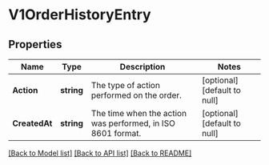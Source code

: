 # V1OrderHistoryEntry

## Properties
Name | Type | Description | Notes
------------ | ------------- | ------------- | -------------
**Action** | **string** | The type of action performed on the order. | [optional] [default to null]
**CreatedAt** | **string** | The time when the action was performed, in ISO 8601 format. | [optional] [default to null]

[[Back to Model list]](../README.md#documentation-for-models) [[Back to API list]](../README.md#documentation-for-api-endpoints) [[Back to README]](../README.md)

